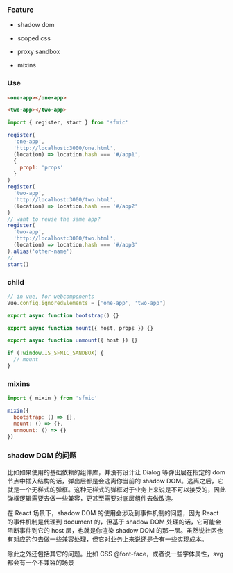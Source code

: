 ### Feature

- shadow dom

- scoped css

- proxy sandbox

- mixins

### Use

```html
<one-app></one-app>

<two-app></two-app>
```

```js
import { register, start } from 'sfmic'

register(
  'one-app',
  'http://localhost:3000/one.html',
  (location) => location.hash === '#/app1',
  {
    prop1: 'props'
  }
)
register(
  'two-app',
  'http://localhost:3000/two.html',
  (location) => location.hash === '#/app2'
)
// want to reuse the same app?
register(
  'two-app',
  'http://localhost:3000/two.html',
  (location) => location.hash === '#/app3'
).alias('other-name')
//
start()
```

### child

```js
// in vue, for webcomponents
Vue.config.ignoredElements = ['one-app', 'two-app']

export async function bootstrap() {}

export async function mount({ host, props }) {}

export async function unmount({ host }) {}

if (!window.IS_SFMIC_SANDBOX) {
  // mount
}
```

### mixins

```js
import { mixin } from 'sfmic'

mixin({
  bootstrap: () => {},
  mount: () => {},
  unmount: () => {}
})
```

### shadow DOM 的问题

比如如果使用的基础依赖的组件库，并没有设计让 Dialog 等弹出层在指定的 dom 节点中插入结构的话，弹出层都是会逃离你当前的 shadow DOM。逃离之后，它就是一个无样式的弹框。这种无样式的弹框对于业务上来说是不可以接受的，因此弹框逻辑需要去做一些兼容，更甚至需要对底层组件去做改造。

在 React 场景下，shadow DOM 的使用会涉及到事件机制的问题，因为 React 的事件机制是代理到 document 的，但基于 shadow DOM 处理的话，它可能会阻断事件到它的 host 层，也就是你渲染 shadow DOM 的那一层。虽然说社区也有对应的包去做一些兼容处理，但它对业务上来说还是会有一些实现成本。

除此之外还包括其它的问题。比如 CSS @font-face，或者说一些字体属性，svg 都会有一个不兼容的场景
